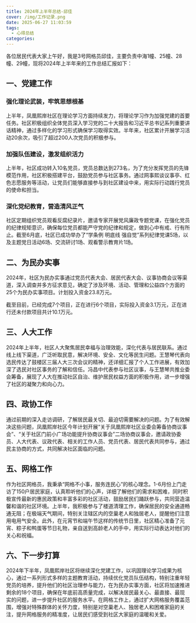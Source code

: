 ```yaml
---
title: 2024年上半年总结-邱佳
cover: /img/工作记录.png
date: 2025-06-27 11:03:59
tags:
  - 心得总结
categories:
---
```


各位居民代表大家上午好，我是3号网格员邱佳，主要负责中海1幢、25幢、28幢、29幢，现将2024年上半年来的工作总结汇报如下：

## 一、党建工作

### 强化理论武装，牢筑思想根基

上半年，凤凰熙岸社区在理论学习方面持续发力，将理论学习作为加强党建的首要任务。社区积极组织全体党员深入学习党的二十大报告和习近平总书记系列重要讲话精神，通过多样化的学习形式确保学习取得实效。半年来，社区累计开展学习活动20余次，吸引了超过200人次党员的积极参与。

### 加强队伍建设，激发组织活力

上半年，社区成功转入10名党员，党员总数达到273名，为了充分发挥党员的先锋模范作用，社区积极搭建平台，鼓励党员参与社区事务。通过网事熙谈议事亭、红色志愿服务等活动，让党员们能够直接参与到社区建设中来，用实际行动践行党员的使命和担当。

### 深化党纪教育，营造清风正气

社区定期组织党员观看反腐纪录片，邀请专家开展党风廉政专题党课，在强化党员的纪律规矩意识，确保每位党员都能严守党的纪律和规定，做到心中有戒、行有所止。截至6月底，社区已成功举办了“学条例 明底线 强自觉”系列纪律党课5场，以及主题党日活动6场、交流研讨1场、观看警示教育片1场。

## 二、为民办实事

2024年，社区为民办实事通过党员代表大会、居民代表大会、议事协商会议等渠道，深入调查并多方征求意见，确定了涉及环境、活动、管理和公益四个方面的25个为民办实事项目。计划投入资金23.8万元。  

截至目前，已经完成7个项目，正在进行6个项目，实际投入资金3.1万元，正在进行还未付款项目共计10.1万元。

## 三、人大工作

2024年上半年，社区人大聚焦居民幸福与治理效能，深化代表与居民联系。通过线上线下渠道，广泛听取民意，解决环境、安全、文化等民生问题。王慧琴代表向选民传达了鼓楼区三届人大三次会议的精神，还详细汇报了个人工作进展，有效加深了选民对社区事务的了解和信任。冯昌中代表参与社区议事，与王慧琴共推业委会筹备，展现了人大在推动社区自治、维护居民权益方面的积极作用，进一步增强了社区的凝聚力和向心力。

## 四、政协工作

通过前期的深入走访调研，了解居民最关切、最迫切需要解决的问题。为了有效解决这些问题，凤凰熙岸社区今年计划开展“关于凤凰熙岸社区业委会筹备协商议事会”、“关于社区门前小广场功能提升协商议事会”二场协商议事会，邀请政协委员、人大代表、议政代表、相关的工作人员、党员代表、居民代表共同参与，通过民主协商的方式，共同解决社区面临的问题。

## 五、网格工作

作为社区网格员，我秉承“网格不小事，服务连民心”的核心理念。1-6月份上门走访了150户居民家庭，认真聆听他们的心声，详细了解他们的需求和困难，同时积极宣传最新的惠民政策和丰富多彩的社区活动，鼓励居民们踊跃参与，共同营造温馨和谐的社区环境。上半年，我积极参与了楼道清理工作，确保居民的安全通道畅通无阻；在极端天气期间，特别关注辖区内的空巢老人和独居老人，提醒他们注意用电用气安全。此外，在元宵节和端午节这样的传统节日里，社区精心准备了元宵、粽子和鸭蛋等节日礼物，亲自送到高龄老人的手中，用实际行动表达对他们的关心和祝福。

## 六、下一步打算

2024年下半年，凤凰熙岸社区将继续深化党建工作，以巩固理论学习成果为核心，通过一系列形式多样的主题教育活动，持续优化党员队伍结构，特别注重年轻党员的培养，提升他们的社区治理参与能力，在为民办实事方面，社区将加速推进剩余的18个项目，确保在年底前高质量完成，以解决居民最关心、最直接、最现实的问题，进一步提升社区的服务水平。在网格工作上，通过扩大网格服务覆盖范围，增强对特殊群体的关怀力度，特别是对空巢老人、独居老人和困难家庭的关注，提升网格服务的精准度，让居民们感受到社区大家庭的温暖和关爱。
